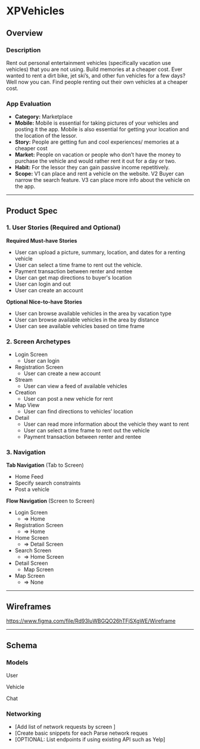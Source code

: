 # XPVehicles

## **Overview**

### **Description**

Rent out personal entertainment vehicles (specifically vacation use vehicles) that you are not using. Build memories at a cheaper cost. Ever wanted to rent a dirt bike, jet ski’s, and other fun vehicles for a few days? Well now you can. Find people renting out their own vehicles at a cheaper cost. 

### **App Evaluation**

- **Category:** Marketplace
- **Mobile:** Mobile is essential for taking pictures of your vehicles and posting it the app. Mobile is also essential for getting your location and the location of the lessor.
- **Story:** People are getting fun and cool experiences/ memories at a cheaper cost
- **Market:** People on vacation or people who don’t have the money to purchase the vehicle and would rather rent it out for a day or two.
- **Habit:** For the lessor they can gain passive income repetitively.
- **Scope:** V1  can place and rent a vehicle on the website. V2 Buyer can narrow the search feature. V3 can place more info about the vehicle on the app.

---

## **Product Spec**

### **1. User Stories (Required and Optional)**

**Required Must-have Stories**

- User can upload a picture, summary, location, and dates for a renting vehicle
- User can select a time frame to rent out the vehicle.
- Payment transaction between renter and rentee
- User can get map directions to buyer's location
- User can login and out
- User can create an account

**Optional Nice-to-have Stories**

- User can browse available vehicles in the area by vacation type
- User can browse available vehicles in the area by distance
- User can see available vehicles based on time frame

### **2. Screen Archetypes**

- Login Screen
    - User can login
- Registration Screen
    - User can create a new account
- Stream
    - User can view a feed of available vehicles
- Creation
    - User can post a new vehicle for rent
- Map View
    - User can find directions to vehicles’ location
- Detail
    - User can read more information about the vehicle they want to rent
    - User can select a time frame to rent out the vehicle
    - Payment transaction between renter and rentee

### **3. Navigation**

**Tab Navigation** (Tab to Screen)

- Home Feed
- Specify search constraints
- Post a vehicle

**Flow Navigation** (Screen to Screen)

- Login Screen
    - ⇒ Home
- Registration Screen
    - ⇒ Home
- Home Screen
    - ⇒ Detail Screen
- Search Screen
    - ⇒ Home Screen
- Detail Screen
    - Map Screen
- Map Screen
    - ⇒ None

---

## **Wireframes**

https://www.figma.com/file/Rd93IuWBGQO26hTFjSXgWE/Wireframe

---

## **Schema**

### **Models**

User

Vehicle

Chat

### **Networking**

- [Add list of network requests by screen ]
- [Create basic snippets for each Parse network reques
- [OPTIONAL: List endpoints if using existing API such as Yelp]
